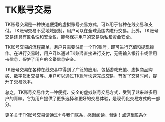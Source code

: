 # TK账号交易

TK账号交易是一种快速便捷的虚拟账号交易方式，可以用于各种在线交易和支付。TK账号交易不受地域限制，用户可以在全球范围内进行交易。此外，TK账号交易还具有匿名性和安全性，能够保护用户的交易隐私和资金安全。

TK账号交易的流程简单，用户只需要注册一个TK账号，即可进行充值和提现操作。在进行交易时，用户可以通过TK账号直接进行支付，无需输入银行卡或信用卡信息，保护了用户的金融信息安全。

TK账号交易在各种在线交易中得到了广泛的应用，包括游戏充值、虚拟商品购买、数字货币交易等。用户可以通过TK账号快速完成交易，节省了交易时间，提升了交易效率。

总之，TK账号交易作为一种便捷、安全的虚拟账号交易方式，受到了越来越多用户的青睐。它为用户提供了更多选择和更好的交易体验，是现代化交易方式的一部分。

更多关于TK账号交易请通过✈与我们联系，感谢阅读，谢谢！[点这里联系✈](https://cc.k02.cc)